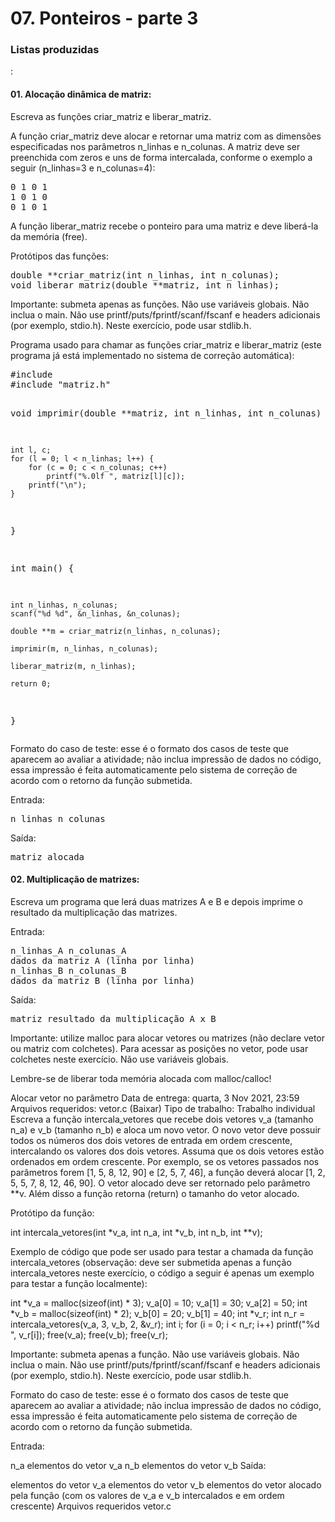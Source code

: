<h1>07. Ponteiros - parte 3</h1>
<h3>Listas produzidas</h3>:

<h4>01. Alocação dinâmica de matriz:</h4>
Escreva as funções criar_matriz e liberar_matriz.
<p>
A função criar_matriz deve alocar e retornar uma matriz com as dimensões especificadas nos parâmetros n_linhas e n_colunas. A matriz deve ser preenchida com zeros e uns de forma intercalada, conforme o exemplo a seguir (n_linhas=3 e n_colunas=4):
<pre>
0 1 0 1
1 0 1 0
0 1 0 1
</pre>
A função liberar_matriz recebe o ponteiro para uma matriz e deve liberá-la da memória (free).
<p>
Protótipos das funções:
<pre>
double **criar_matriz(int n_linhas, int n_colunas);
void liberar_matriz(double **matriz, int n_linhas);
</pre>
Importante: submeta apenas as funções. Não use variáveis globais. Não inclua o main. Não use printf/puts/fprintf/scanf/fscanf e headers adicionais (por exemplo, stdio.h). Neste exercício, pode usar stdlib.h.
<p>
Programa usado para chamar as funções criar_matriz e liberar_matriz (este programa já está implementado no sistema de correção automática):
<pre>
#include <stdio.h>
#include "matriz.h"

void imprimir(double **matriz, int n_linhas, int n_colunas) {
    
    int l, c;
    for (l = 0; l < n_linhas; l++) {
        for (c = 0; c < n_colunas; c++)
            printf("%.0lf ", matriz[l][c]);
        printf("\n");
    }
    
}

int main() {
    
    int n_linhas, n_colunas;
    scanf("%d %d", &n_linhas, &n_colunas);
    
    double **m = criar_matriz(n_linhas, n_colunas);
    
    imprimir(m, n_linhas, n_colunas);
    
    liberar_matriz(m, n_linhas);
    
    return 0;
}
</pre>
Formato do caso de teste: esse é o formato dos casos de teste que aparecem ao avaliar a atividade; não inclua impressão de dados no código, essa impressão é feita automaticamente pelo sistema de correção de acordo com o retorno da função submetida.
<p>
Entrada:
<pre>
n_linhas n_colunas
</pre>
Saída:
<pre>
matriz alocada
</pre>


<h4>02. Multiplicação de matrizes:</h4>
Escreva um programa que lerá duas matrizes A e B e depois imprime o resultado da multiplicação das matrizes.
<p>
Entrada:
<pre>
n_linhas_A n_colunas_A
dados da matriz A (linha por linha)
n_linhas_B n_colunas_B
dados da matriz B (linha por linha)
</pre>
Saída:
<pre>
matriz resultado da multiplicação A x B
</pre>
Importante: utilize malloc para alocar vetores ou matrizes (não declare vetor ou matriz com colchetes). Para acessar as posições no vetor, pode usar colchetes neste exercício. Não use variáveis globais.
<p>
Lembre-se de liberar toda memória alocada com malloc/calloc!

Alocar vetor no parâmetro
Data de entrega: quarta, 3 Nov 2021, 23:59
Arquivos requeridos: vetor.c (Baixar)
Tipo de trabalho: Trabalho individual
Escreva a função intercala_vetores que recebe dois vetores v_a (tamanho n_a) e v_b (tamanho n_b) e aloca um novo vetor. O novo vetor deve possuir todos os números dos dois vetores de entrada em ordem crescente, intercalando os valores dos dois vetores. Assuma que os dois vetores estão ordenados em ordem crescente. Por exemplo, se os vetores passados nos parâmetros forem [1, 5, 8, 12, 90] e [2, 5, 7, 46], a função deverá alocar [1, 2, 5, 5, 7, 8, 12, 46, 90]. O vetor alocado deve ser retornado pelo parâmetro **v. Além disso a função retorna (return) o tamanho do vetor alocado.

Protótipo da função:

int intercala_vetores(int *v_a, int n_a, int *v_b, int n_b, int **v);


Exemplo de código que pode ser usado para testar a chamada da função intercala_vetores (observação: deve ser submetida apenas a função intercala_vetores neste exercício, o código a seguir é apenas um exemplo para testar a função localmente):

int *v_a = malloc(sizeof(int) * 3);
v_a[0] = 10;
v_a[1] = 30;
v_a[2] = 50;
int *v_b = malloc(sizeof(int) * 2);
v_b[0] = 20;
v_b[1] = 40;
int *v_r;
int n_r = intercala_vetores(v_a, 3, v_b, 2, &v_r);
int i;
for (i = 0; i < n_r; i++)
	printf("%d ", v_r[i]);
free(v_a);
free(v_b);
free(v_r);


Importante: submeta apenas a função. Não use variáveis globais. Não inclua o main. Não use printf/puts/fprintf/scanf/fscanf e headers adicionais (por exemplo, stdio.h). Neste exercício, pode usar stdlib.h.



Formato do caso de teste: esse é o formato dos casos de teste que aparecem ao avaliar a atividade; não inclua impressão de dados no código, essa impressão é feita automaticamente pelo sistema de correção de acordo com o retorno da função submetida.

Entrada:

n_a
elementos do vetor v_a
n_b
elementos do vetor v_b
Saída:

elementos do vetor v_a
elementos do vetor v_b
elementos do vetor alocado pela função (com os valores de v_a e v_b intercalados e em ordem crescente)
Arquivos requeridos
vetor.c
